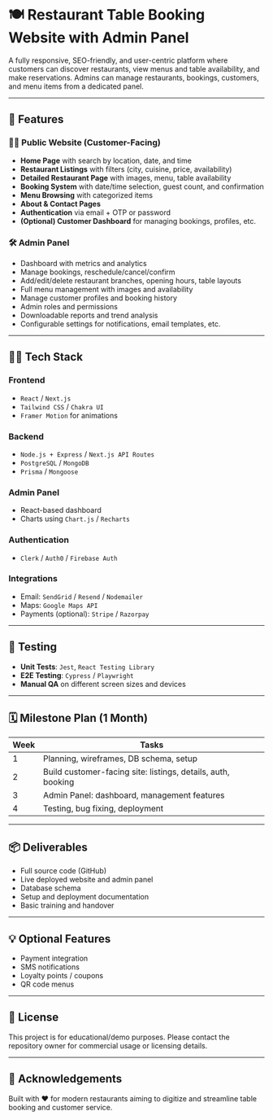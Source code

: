 # 🍽️ Restaurant Table Booking Website with Admin Panel

A fully responsive, SEO-friendly, and user-centric platform where customers can discover restaurants, view menus and table availability, and make reservations. Admins can manage restaurants, bookings, customers, and menu items from a dedicated panel.

---

## 🚀 Features

### 🧑‍🍳 Public Website (Customer-Facing)

- **Home Page** with search by location, date, and time
- **Restaurant Listings** with filters (city, cuisine, price, availability)
- **Detailed Restaurant Page** with images, menu, table availability
- **Booking System** with date/time selection, guest count, and confirmation
- **Menu Browsing** with categorized items
- **About & Contact Pages**
- **Authentication** via email + OTP or password
- **(Optional) Customer Dashboard** for managing bookings, profiles, etc.

### 🛠️ Admin Panel

- Dashboard with metrics and analytics
- Manage bookings, reschedule/cancel/confirm
- Add/edit/delete restaurant branches, opening hours, table layouts
- Full menu management with images and availability
- Manage customer profiles and booking history
- Admin roles and permissions
- Downloadable reports and trend analysis
- Configurable settings for notifications, email templates, etc.

---

## 🧑‍💻 Tech Stack

### Frontend

- `React` / `Next.js`
- `Tailwind CSS` / `Chakra UI`
- `Framer Motion` for animations

### Backend

- `Node.js + Express` / `Next.js API Routes`
- `PostgreSQL` / `MongoDB`
- `Prisma` / `Mongoose`

### Admin Panel

- React-based dashboard
- Charts using `Chart.js` / `Recharts`

### Authentication

- `Clerk` / `Auth0` / `Firebase Auth`

### Integrations

- Email: `SendGrid` / `Resend` / `Nodemailer`
- Maps: `Google Maps API`
- Payments (optional): `Stripe` / `Razorpay`

---

## 🧪 Testing

- **Unit Tests**: `Jest`, `React Testing Library`
- **E2E Testing**: `Cypress` / `Playwright`
- **Manual QA** on different screen sizes and devices

---

## 🗓️ Milestone Plan (1 Month)

| Week | Tasks                                                        |
| ---- | ------------------------------------------------------------ |
| 1    | Planning, wireframes, DB schema, setup                       |
| 2    | Build customer-facing site: listings, details, auth, booking |
| 3    | Admin Panel: dashboard, management features                  |
| 4    | Testing, bug fixing, deployment                              |

---

## 📦 Deliverables

- Full source code (GitHub)
- Live deployed website and admin panel
- Database schema
- Setup and deployment documentation
- Basic training and handover

---

## 💡 Optional Features

- Payment integration
- SMS notifications
- Loyalty points / coupons
- QR code menus

---

## 📄 License

This project is for educational/demo purposes. Please contact the repository owner for commercial usage or licensing details.

---

## 🙌 Acknowledgements

Built with ❤️ for modern restaurants aiming to digitize and streamline table booking and customer service.
